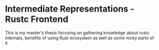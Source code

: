 # Intermediate Representations - Rustc Frontend

This is my master's thesis focusing on gathering knowledge about rustc internals, benefits of using Rust ecosystem as well as some rocky parts of it.
